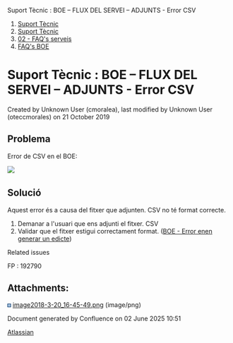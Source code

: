 Suport Tècnic : BOE – FLUX DEL SERVEI – ADJUNTS - Error CSV  

1.  [Suport Tècnic](index.html)
2.  [Suport Tècnic](13893782.html)
3.  [02 - FAQ's serveis](26313393.html)
4.  [FAQ's BOE](28705545.html)

Suport Tècnic : BOE – FLUX DEL SERVEI – ADJUNTS - Error CSV
===========================================================

Created by Unknown User (cmoralea), last modified by Unknown User (oteccmorales) on 21 October 2019

Problema
--------

Error de CSV en el BOE:

![](attachments/26313640/26317329.png)

Solució
-------

Aquest error és a causa del fitxer que adjunten. CSV no té format correcte.

1.  Demanar a l'usuari que ens adjunti el fitxer. CSV
2.  Validar que el fitxer estigui correctament format. ([BOE - Error enen generar un edicte](26313221.html))

Related issues

FP : 192790 

Attachments:
------------

![](images/icons/bullet_blue.gif) [image2018-3-20\_16-45-49.png](attachments/26313640/26317329.png) (image/png)  

Document generated by Confluence on 02 June 2025 10:51

[Atlassian](http://www.atlassian.com/)